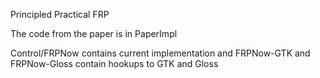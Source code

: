 Principled Practical FRP

The code from the paper is in PaperImpl 

Control/FRPNow contains current implementation 
and FRPNow-GTK and FRPNow-Gloss contain hookups to GTK and Gloss
